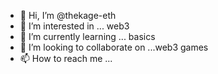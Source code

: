 - 👋 Hi, I’m @thekage-eth
- 👀 I’m interested in ... web3
- 🌱 I’m currently learning ... basics
- 💞️ I’m looking to collaborate on ...web3 games
- 📫 How to reach me ...

<!---
thekage-eth/thekage-eth is a ✨ special ✨ repository because its `README.md` (this file) appears on your GitHub profile.
You can click the Preview link to take a look at your changes.
--->
